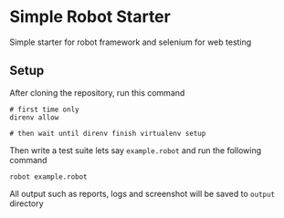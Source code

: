 Simple Robot Starter
====================

Simple starter for robot framework and selenium for web testing

Setup
-----

After cloning the repository, run this command

```
# first time only
direnv allow

# then wait until direnv finish virtualenv setup
```

Then write a test suite lets say `example.robot` and run the following command

```
robot example.robot
```

All output such as reports, logs and screenshot will be saved to `output` directory
